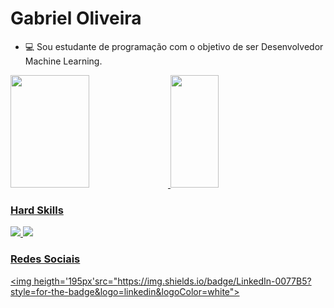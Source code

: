 # **Gabriel Oliveira**

- 💻 Sou estudante de programação com o objetivo de ser Desenvolvedor Machine Learning.

<div>
    <a href='https://github.com/Gabriel-gif-hub'>
    <img width='50%' height="180cm" src="https://github-readme-stats.vercel.app/api?username=Gabriel-gif-hub&show_icons=true&theme=dracula&include_all_commits=true&count_ptivate_true">
    <img width='39%' height="180cm" src="https://github-readme-stats.vercel.app/api/top-langs/?username=Gabriel-gif-hub&layout=compact&langs_count=16&theme=dracula">
</div>

### Hard Skills

<img heigth='195px' src='https://img.shields.io/badge/Python-3776AB?style=for-the-badge&logo=python&logoColor=white'>

<img heigth='195px' src='https://img.shields.io/badge/JavaScript-F7DF1E?style=for-the-badge&logo=javascript&logoColor=black'>

### Redes Sociais


<a href="https://www.linkedin.com/in/gabriel-oliveira-lima-72412a1aa/" target='_blank'><img heigth='195px'src="https://img.shields.io/badge/LinkedIn-0077B5?style=for-the-badge&logo=linkedin&logoColor=white">

